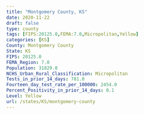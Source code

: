 ```yaml
---
title: "Montgomery County, KS"
date: 2020-11-22
draft: false
type: county
tags: [FIPS:20125.0,FEMA:7.0,Micropolitan,Yellow]
categories: [KS]
County: Montgomery County
State: KS
FIPS: 20125.0
FEMA_Region: 7.0
Population: 31829.0
NCHS_Urban_Rural_Classification: Micropolitan
Tests_in_prior_14_days: 781.0
Fourteen_day_test_rate_per_100000: 2454.0
Percent_Positivity_in_prior_14_days: 0.1
Level: Yellow
url: /states/KS/montgomery-county
---
```




